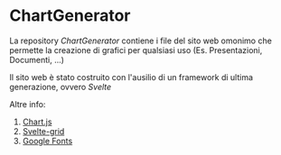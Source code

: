
# ChartGenerator

La repository *ChartGenerator* contiene i file del sito web omonimo che permette la creazione di grafici per qualsiasi uso (Es. Presentazioni, Documenti, ...)

Il sito web è stato costruito con l'ausilio di un framework di ultima generazione, ovvero *Svelte*

Altre info:
1. [Chart.js](https://www.chartjs.org/)
2. [Svelte-grid](https://svelte-grid.now.sh/)
3. [Google Fonts](https://fonts.google.com/)
